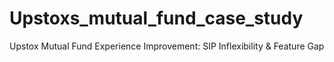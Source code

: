 # Upstoxs_mutual_fund_case_study
Upstox Mutual Fund Experience Improvement: SIP Inflexibility &amp; Feature Gap

